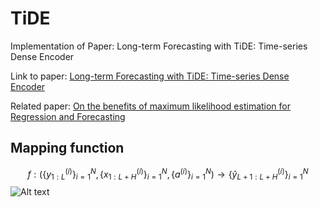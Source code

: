 # TiDE
Implementation of Paper: Long-term Forecasting with TiDE: Time-series Dense Encoder  

Link to paper: [Long-term Forecasting with TiDE: Time-series Dense Encoder](https://arxiv.org/pdf/2304.08424.pdf)  

Related paper: [On the benefits of maximum likelihood estimation for Regression and Forecasting](https://openreview.net/pdf?id=zrW-LVXj2k1)

## Mapping function
$$
f : (\{y_{1: L}^{(i)}\}_{i=1}^{N}, \{x_{1:L+H}^{(i)}\}_{i=1}^{N}, \{a^{(i)}\}_{i=1}^{N}) \to \{\hat y_{L+1:L+H}^{(i)}\}_{i=1}^{N}
$$
![Alt text](/TiDE/figs/model.png "Model Structure")
